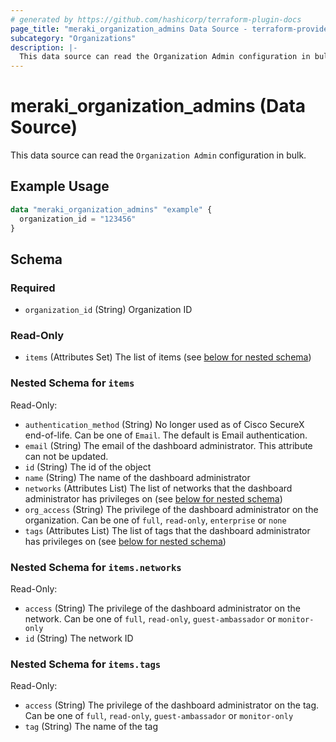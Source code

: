 ```yaml
---
# generated by https://github.com/hashicorp/terraform-plugin-docs
page_title: "meraki_organization_admins Data Source - terraform-provider-meraki"
subcategory: "Organizations"
description: |-
  This data source can read the Organization Admin configuration in bulk.
---
```


# meraki_organization_admins (Data Source)

This data source can read the `Organization Admin` configuration in bulk.

## Example Usage

```terraform
data "meraki_organization_admins" "example" {
  organization_id = "123456"
}
```

<!-- schema generated by tfplugindocs -->
## Schema

### Required

- `organization_id` (String) Organization ID

### Read-Only

- `items` (Attributes Set) The list of items (see [below for nested schema](#nestedatt--items))

<a id="nestedatt--items"></a>
### Nested Schema for `items`

Read-Only:

- `authentication_method` (String) No longer used as of Cisco SecureX end-of-life. Can be one of `Email`. The default is Email authentication.
- `email` (String) The email of the dashboard administrator. This attribute can not be updated.
- `id` (String) The id of the object
- `name` (String) The name of the dashboard administrator
- `networks` (Attributes List) The list of networks that the dashboard administrator has privileges on (see [below for nested schema](#nestedatt--items--networks))
- `org_access` (String) The privilege of the dashboard administrator on the organization. Can be one of `full`, `read-only`, `enterprise` or `none`
- `tags` (Attributes List) The list of tags that the dashboard administrator has privileges on (see [below for nested schema](#nestedatt--items--tags))

<a id="nestedatt--items--networks"></a>
### Nested Schema for `items.networks`

Read-Only:

- `access` (String) The privilege of the dashboard administrator on the network. Can be one of `full`, `read-only`, `guest-ambassador` or `monitor-only`
- `id` (String) The network ID


<a id="nestedatt--items--tags"></a>
### Nested Schema for `items.tags`

Read-Only:

- `access` (String) The privilege of the dashboard administrator on the tag. Can be one of `full`, `read-only`, `guest-ambassador` or `monitor-only`
- `tag` (String) The name of the tag
